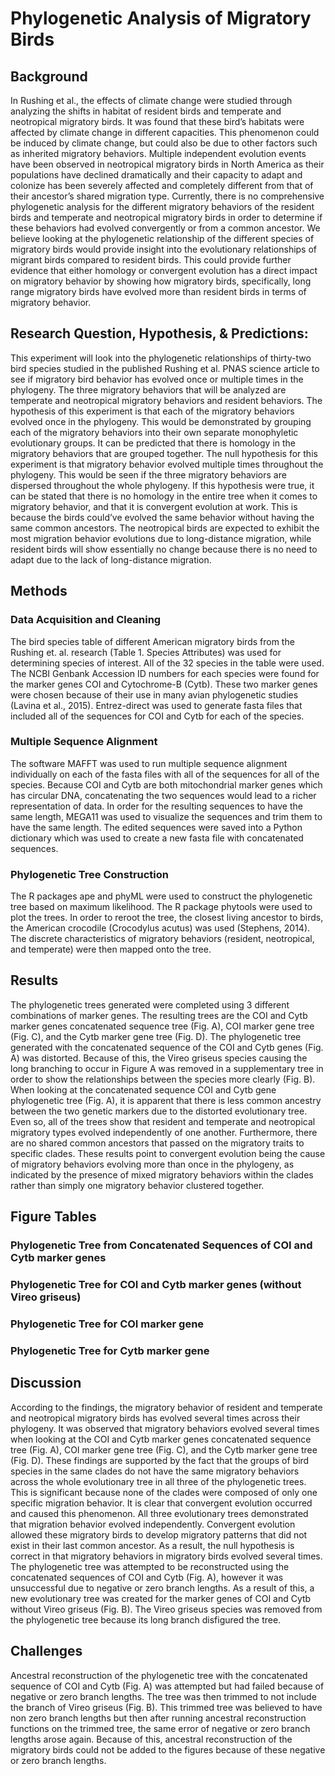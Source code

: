 # Phylogenetic Analysis of Migratory Birds 

## Background

In Rushing et al., the effects of climate change were studied through analyzing the shifts in habitat of resident birds and temperate and neotropical migratory birds. It was found that these bird’s habitats were affected by climate change in different capacities. This phenomenon could be induced by climate change, but could also be due to other factors such as inherited migratory behaviors. Multiple independent evolution events have been observed in neotropical migratory birds in North America as their populations have declined dramatically and their capacity to adapt and colonize has been severely affected and completely different from that of their ancestor’s shared migration type. Currently, there is no comprehensive phylogenetic analysis for the different migratory behaviors of the resident birds and temperate and neotropical migratory birds in order to determine if these behaviors had evolved convergently or from a common ancestor. We believe looking at the phylogenetic relationship of the different species of migratory birds would provide insight into the evolutionary relationships of migrant birds compared to resident birds. This could provide further evidence that either homology or convergent evolution has a direct impact on migratory behavior by showing how migratory birds, specifically, long range migratory birds have evolved more than resident birds in terms of migratory behavior.  

## Research Question, Hypothesis, & Predictions: 

This experiment will look into the phylogenetic relationships of thirty-two bird species studied in the published Rushing et al. PNAS science article to see if migratory bird behavior has evolved once or multiple times in the phylogeny. The three migratory behaviors that will be analyzed are temperate and neotropical migratory behaviors and resident behaviors. The hypothesis of this experiment is that each of the migratory behaviors evolved once in the phylogeny. This would be demonstrated by grouping each of the migratory behaviors into their own separate monophyletic evolutionary groups. It can be predicted that there is homology in the migratory behaviors that are grouped together. The null hypothesis for this experiment is that migratory behavior evolved multiple times throughout the phylogeny. This would be seen if the three migratory behaviors are dispersed throughout the whole phylogeny. If this hypothesis were true, it can be stated that there is no homology in the entire tree when it comes to migratory behavior, and that it is convergent evolution at work. This is because the birds could’ve evolved the same behavior without having the same common ancestors. The neotropical birds are expected to exhibit the most migration behavior evolutions due to long-distance migration, while resident birds will show essentially no change because there is no need to adapt due to the lack of long-distance migration.


## Methods

### Data Acquisition and Cleaning

The bird species table of different American migratory birds from the Rushing et. al. research (Table 1. Species Attributes) was used for determining species of interest. All of the 32 species in the table were used. The NCBI Genbank Accession ID numbers for each species were found for the marker genes COI and Cytochrome-B (Cytb). These two marker genes were chosen because of their use in many avian phylogenetic studies (Lavina et al., 2015). Entrez-direct was used to generate fasta files that included all of the sequences for COI and Cytb for each of the species. 

### Multiple Sequence Alignment

The software MAFFT was used to run multiple sequence alignment individually on each of the fasta files with all of the sequences for all of the species. Because COI and Cytb are both mitochondrial marker genes which has circular DNA, concatenating the two sequences would lead to a richer representation of data. In order for the resulting sequences to have the same length, MEGA11 was used to visualize the sequences and trim them to have the same length. The edited sequences were saved into a Python dictionary which was used to create a new fasta file with concatenated sequences. 

### Phylogenetic Tree Construction

The R packages ape and phyML were used to construct the phylogenetic tree based on maximum likelihood. The R package phytools were used to plot the trees. In order to reroot the tree, the closest living ancestor to birds, the American crocodile (Crocodylus acutus) was used (Stephens, 2014). The discrete characteristics of migratory behaviors (resident, neotropical, and temperate) were then mapped onto the tree. 

## Results

The phylogenetic trees generated were completed using 3 different combinations of marker genes. The resulting trees are the COI and Cytb marker genes concatenated sequence tree (Fig. A), COI marker gene tree (Fig. C), and the Cytb marker gene tree (Fig. D). The phylogenetic tree generated with the concatenated sequence of the COI and Cytb genes (Fig. A) was distorted. Because of this, the Vireo griseus species causing the long branching to occur in Figure A was removed in a supplementary tree in order to show the relationships between the species more clearly (Fig. B). When looking at the concatenated sequence COI and Cytb gene phylogenetic tree (Fig. A), it is apparent that there is less common ancestry between the two genetic markers due to the distorted evolutionary tree. Even so, all of the trees show that resident and temperate and neotropical migratory types evolved independently of one another. Furthermore, there are no shared common ancestors that passed on the migratory traits to specific clades. These results point to convergent evolution being the cause of migratory behaviors evolving more than once in the phylogeny, as indicated by the presence of mixed migratory behaviors within the clades rather than simply one migratory behavior clustered together.   

## Figure Tables 

### Phylogenetic Tree from Concatenated Sequences of COI and Cytb marker genes

### Phylogenetic Tree for COI and Cytb marker genes (without Vireo griseus) 

### Phylogenetic Tree for COI marker gene

### Phylogenetic Tree for Cytb marker gene 

## Discussion

According to the findings, the migratory behavior of resident and temperate and neotropical migratory birds has evolved several times across their phylogeny. It was observed that migratory behaviors evolved several times when looking at the COI and Cytb marker genes concatenated sequence tree (Fig. A), COI marker gene tree (Fig. C), and the Cytb marker gene tree (Fig. D). These findings are supported by the fact that the groups of bird species in the same clades do not have the same migratory behaviors across the whole evolutionary tree in all three of the phylogenetic trees. This is significant because none of the clades were composed of only one specific migration behavior. It is clear that convergent evolution occurred and caused this phenomenon. All three evolutionary trees demonstrated that migration behavior evolved independently. Convergent evolution allowed these migratory birds to develop migratory patterns that did not exist in their last common ancestor. As a result, the null hypothesis is correct in that migratory behaviors in migratory birds evolved several times. The phylogenetic tree was attempted to be reconstructed using the concatenated sequences of COI and Cytb (Fig. A), however it was unsuccessful due to negative or zero branch lengths. As a result of this, a new evolutionary tree was created for the marker genes of COI and Cytb without Vireo griseus (Fig. B). The Vireo griseus species was removed from the phylogenetic tree because its long branch disfigured the tree.

## Challenges

Ancestral reconstruction of the phylogenetic tree with the concatenated sequence of COI and Cytb (Fig. A) was attempted but had failed because of negative or zero branch lengths. The tree was then trimmed to not include the branch of Vireo griseus (Fig. B). This trimmed tree was believed to have non zero branch lengths but then after running ancestral reconstruction functions on the trimmed tree, the same error of negative or zero branch lengths arose again. Because of this, ancestral reconstruction of the migratory birds could not be added to the figures because of these negative or zero branch lengths. 
